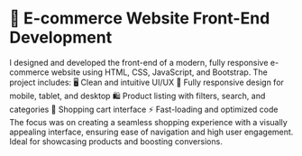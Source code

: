 # 🛒 E-commerce Website Front-End Development

I designed and developed the front-end of a modern, fully responsive e-commerce website using HTML, CSS, JavaScript, and Bootstrap. The project includes:
🖥️ Clean and intuitive UI/UX
📱 Fully responsive design for mobile, tablet, and desktop
🛍️ Product listing with filters, search, and categories
🧾 Shopping cart interface
⚡ Fast-loading and optimized code
The focus was on creating a seamless shopping experience with a visually appealing interface, ensuring ease of navigation and high user engagement. Ideal for showcasing products and boosting conversions.
